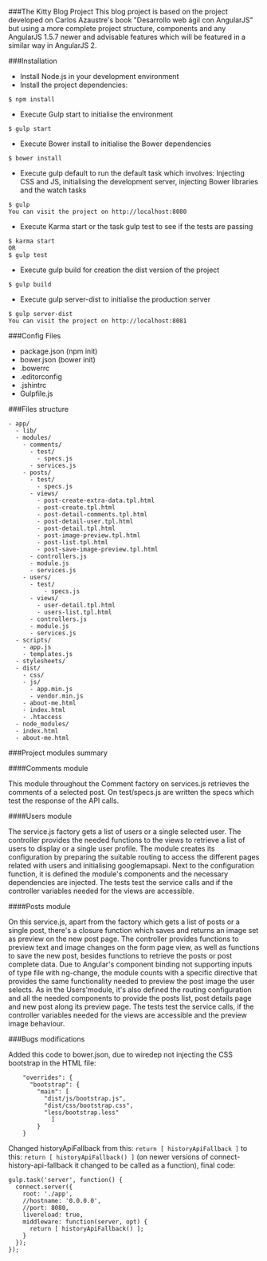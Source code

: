 ###The Kitty Blog Project
This blog project is based on the project developed on Carlos Azaustre's book "Desarrollo web ágil con AngularJS" but using a more complete project structure, components and any AngularJS 1.5.7 newer and advisable features which will be featured in a similar way in AngularJS 2.

###Installation

* Install Node.js in your development environment
* Install the project dependencies:

```
$ npm install
```

* Execute Gulp start to initialise the environment

```
$ gulp start
```

* Execute Bower install to initialise the Bower dependencies

```
$ bower install
```

* Execute gulp default to run the default task which involves: Injecting CSS and JS, initialising the development server, injecting Bower libraries and the watch tasks

```
$ gulp
You can visit the project on http://localhost:8080
```

* Execute Karma start or the task gulp test to see if the tests are passing

```
$ karma start
OR
$ gulp test
```

* Execute gulp build for creation the dist version of the project

```
$ gulp build
```

* Execute gulp server-dist to initialise the production server

```
$ gulp server-dist 
You can visit the project on http://localhost:8081
```

###Config Files

* package.json (npm init)<br />
* bower.json (bower init)<br />
* .bowerrc<br />
* .editorconfig<br />
* .jshintrc<br />
* Gulpfile.js

###Files structure

```
- app/
  - lib/
  - modules/
    - comments/
      - test/
        - specs.js
      - services.js
    - posts/
      - test/
        - specs.js
      - views/
        - post-create-extra-data.tpl.html
        - post-create.tpl.html
        - post-detail-comments.tpl.html
        - post-detail-user.tpl.html
        - post-detail.tpl.html
        - post-image-preview.tpl.html
        - post-list.tpl.html
        - post-save-image-preview.tpl.html
      - controllers.js
      - module.js
      - services.js  
    - users/
      - test/
          - specs.js
      - views/
        - user-detail.tpl.html
        - users-list.tpl.html
      - controllers.js
      - module.js
      - services.js
  - scripts/
    - app.js
    - templates.js
  - stylesheets/
  - dist/
    - css/
    - js/
      - app.min.js
      - vendor.min.js
    - about-me.html
    - index.html
    - .htaccess
  - node_modules/
  - index.html
  - about-me.html  
```  

###Project modules summary

####Comments module

This module throughout the Comment factory on services.js retrieves the comments of a selected post. On test/specs.js are written the specs which test the response of the API calls.

####Users module

The service.js factory gets a list of users or a single selected user. 
The controller provides the needed functions to the views to retrieve a list of users to display or a single user profile.
The module creates its configuration by preparing the suitable routing to access the different pages related with users and initialising googlemapsapi. Next to the configuration function, it is defined the module's components and the necessary dependencies are injected.
The tests test the service calls and if the controller variables needed for the views are accessible.

####Posts module

On this service.js, apart from the factory which gets a list of posts or a single post, there's a closure function which saves and returns an image set as preview on the new post page.
The controller provides functions to preview text and image changes on the form page view, as well as functions to save the new post, besides functions to retrieve the posts or post complete data.
Due to Angular's component binding not supporting inputs of type file with ng-change, the module counts with a specific directive that provides the same functionality needed to preview the post image the user selects. As in the Users'module, it's also defined the routing configuration and all the needed components to provide the posts list, post details page and new post along its preview page.
The tests test the service calls, if the controller variables needed for the views are accessible and the preview image behaviour.

###Bugs modifications

Added this code to bower.json, due to wiredep not injecting the CSS bootstrap in the HTML file:

```
	"overrides": {  
	  "bootstrap": {  
	    "main": [  
	      "dist/js/bootstrap.js",  
	      "dist/css/bootstrap.css",  
	      "less/bootstrap.less"  
	        ]  
	    }  
	}
```

Changed historyApiFallback from this: ```return [ historyApiFallback ]``` to this: ```return [ historyApiFallback() ]``` (on newer versions of connect-history-api-fallback it changed to be called as a function), final code:

```
gulp.task('server', function() {
  connect.server({
    root: './app',
    //hostname: '0.0.0.0',
    //port: 8080,
    livereload: true,
    middleware: function(server, opt) {
      return [ historyApiFallback() ];
    }
  });
});
```
